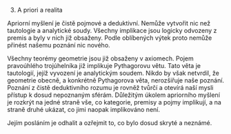 3. A priori a realita

Apriorní myšlení je čistě pojmové a deduktivní. Nemůže vytvořit nic než tautologie a analytické soudy. Všechny implikace jsou logicky odvozeny z premis a byly v nich již obsaženy. Podle oblíbených výtek proto nemůže přinést našemu poznání nic nového.

Všechny teorémy geometrie jsou již obsaženy v axiomech. Pojem pravoúhlého trojúhelníka již implikuje Pythagorovu větu. Tato věta je tautologií, jejíž vyvození je analytickým soudem. Nikdo by však netvrdil, že geometrie obecně, a konkrétně Pythagorova věta, nerozšiřuje naše poznání. Poznání z čistě deduktivního rozumu je rovněž tvůrčí a otevírá naší mysli přístup k dosud nepoznaným sférám. Důležitým úkolem apriorního myšlení je rozkrýt na jedné straně vše, co kategorie, premisy a pojmy implikují, a na straně druhé ukázat, co jimi naopak implikováno není.

Jejím posláním je odhalit a ozřejmit to, co bylo dosud skryté a neznámé.